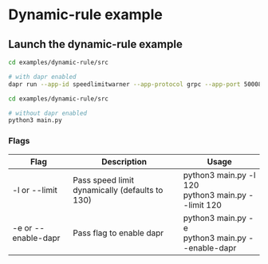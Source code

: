# Dynamic-rule example


## Launch the dynamic-rule example

```bash
cd examples/dynamic-rule/src

# with dapr enabled
dapr run --app-id speedlimitwarner --app-protocol grpc --app-port 50008 --config ../../.dapr/config.yaml --components-path ../../.dapr/components -- python3 main.py -e
```

```bash
cd examples/dynamic-rule/src

# without dapr enabled
python3 main.py
```

### Flags
| Flag | Description | Usage |
|---------|-------------|-------|
| -l or --limit | Pass speed limit dynamically (defaults to 130) | python3 main.py -l 120 <br/> python3 main.py --limit 120
|-e or --enable-dapr | Pass flag to enable dapr | python3 main.py -e <br/> python3 main.py --enable-dapr
